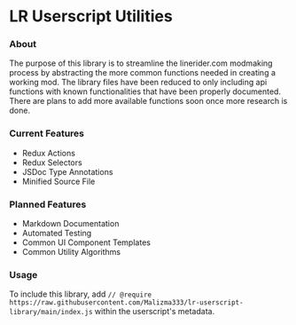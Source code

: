 # LR Userscript Utilities

### About
The purpose of this library is to streamline the linerider.com modmaking process by abstracting the more common functions needed in creating a working mod. The library files have been reduced to only including api functions with known functionalities that have been properly documented. There are plans to add more available functions soon once more research is done.

### Current Features
- Redux Actions
- Redux Selectors
- JSDoc Type Annotations
- Minified Source File

### Planned Features
- Markdown Documentation
- Automated Testing
- Common UI Component Templates
- Common Utility Algorithms

### Usage
To include this library, add `// @require https://raw.githubusercontent.com/Malizma333/lr-userscript-library/main/index.js` within the userscript's metadata.

